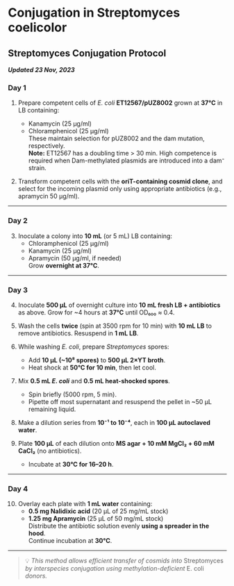 # Conjugation in Streptomyces coelicolor

## Streptomyces Conjugation Protocol 
***Updated 23 Nov, 2023***

### **Day 1**
1. Prepare competent cells of *E. coli* **ET12567/pUZ8002** grown at **37°C** in LB containing:
   - Kanamycin (25 μg/ml)
   - Chloramphenicol (25 μg/ml)  
   These maintain selection for pUZ8002 and the dam mutation, respectively.  
   **Note:** ET12567 has a doubling time > 30 min. High competence is required when Dam-methylated plasmids are introduced into a dam⁻ strain.

2. Transform competent cells with the **oriT-containing cosmid clone**, and select for the incoming plasmid only using appropriate antibiotics (e.g., apramycin 50 μg/ml).

---

### **Day 2**
3. Inoculate a colony into **10 mL** (or 5 mL) LB containing:
   - Chloramphenicol (25 μg/ml)
   - Kanamycin (25 μg/ml)
   - Apramycin (50 μg/ml, if needed)  
   Grow **overnight at 37°C**.

---

### **Day 3**
4. Inoculate **500 μL** of overnight culture into **10 mL fresh LB + antibiotics** as above. Grow for ~4 hours at **37°C** until OD₆₀₀ ≈ 0.4.

5. Wash the cells **twice** (spin at 3500 rpm for 10 min) with **10 mL LB** to remove antibiotics. Resuspend in **1 mL LB**.

6. While washing *E. coli*, prepare *Streptomyces* spores:  
   - Add **10 μL (~10⁸ spores)** to **500 μL 2×YT broth**.  
   - Heat shock at **50°C for 10 min**, then let cool.

7. Mix **0.5 mL *E. coli*** and **0.5 mL heat-shocked spores**.  
   - Spin briefly (5000 rpm, 5 min).  
   - Pipette off most supernatant and resuspend the pellet in ~50 μL remaining liquid.

8. Make a dilution series from **10⁻¹ to 10⁻⁴**, each in **100 μL autoclaved water**.

9. Plate **100 μL** of each dilution onto **MS agar + 10 mM MgCl₂ + 60 mM CaCl₂** (no antibiotics).  
   - Incubate at **30°C for 16–20 h**.

---

### **Day 4**
10. Overlay each plate with **1 mL water** containing:
    - **0.5 mg Nalidixic acid** (20 μL of 25 mg/mL stock)
    - **1.25 mg Apramycin** (25 μL of 50 mg/mL stock)  
    Distribute the antibiotic solution evenly **using a spreader in the hood**.  
    Continue incubation at **30°C**.

---

> 💡 *This method allows efficient transfer of cosmids into* Streptomyces *by interspecies conjugation using methylation-deficient* E. coli *donors.*
<!--more-->

